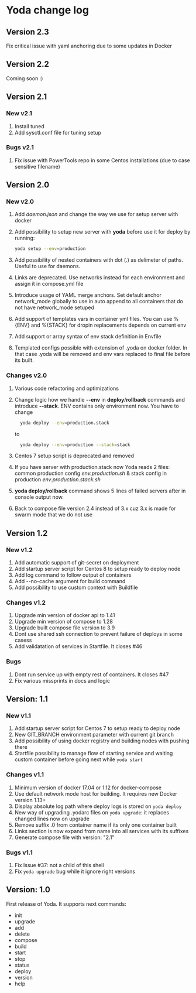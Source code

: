 # Yoda change log

## Version 2.3

Fix critical issue with yaml anchoring due to some updates in Docker

## Version 2.2

Coming soon :)

## Version 2.1

### New v2.1

1. Install tuned
2. Add sysctl.conf file for tuning setup

### Bugs v2.1

1. Fix issue with PowerTools repo in some Centos installations (due to case sensitive filename)

## Version 2.0

### New v2.0

1. Add *daemon.json* and change the way we use for setup server with docker
2. Add possibility to setup new server with **yoda** before use it for deploy by running:

    ```bash
    yoda setup --env=production
    ```

3. Add possibility of nested containers with dot (.) as delimeter of paths. Useful to use for daemons.
4. Links are deprecated. Use networks instead for each environment and assign it in compose.yml file
5. Introduce usage of YAML merge anchors. Set default anchor network_mode globally to use in auto append to all containers that do not have network_mode setuped
6. Add support of templates vars in container yml files. You can use %{ENV} and %{STACK} for dropin replacements depends on current env
7. Add support or array syntax of env stack definition in Envfile
8. Templated configs possible with extension of .yoda on docker folder. In that case .yoda will be removed and env vars replaced to final file before its built.

### Changes v2.0

1. Various code refactoring and optimizations
2. Change logic how we handle **--env** in **deploy**/**rollback** commands and introduce **--stack**. ENV contains only environment now. You have to change

    ```bash
      yoda deploy --env=production.stack
    ```

    to

    ```bash
      yoda deploy --env=production --stack=stack
    ```

3. Centos 7 setup script is deprecated and removed
4. If you have server with production.stack now Yoda reads 2 files: common production config *env.production.sh* & stack config in production *env.production.stack.sh*
5. **yoda deploy/rollback** command shows 5 lines of failed servers after in console output now.
6. Back to compose file version 2.4 instead of 3.x cuz 3.x is made for swarm mode that we do not use

## Version 1.2

### New v1.2

1. Add automatic support of git-secret on deployment
2. Add startup server script for Centos 8 to setup ready to deploy node
3. Add log command to follow output of containers
4. Add --no-cache argument for build command
5. Add possibility to use custom context with Buildfile

### Changes v1.2

1. Upgrade min version of docker api to 1.41
2. Upgrade min version of compose to 1.28
3. Upgrade built compose file version to 3.9
4. Dont use shared ssh connection to prevent failure of deploys in some casess
5. Add validatation of services in Startfile. It closes #46

### Bugs

1. Dont run service up with empty rest of containers. It closes #47
2. Fix various missprints in docs and logic

## Version: 1.1

### New v1.1

1. Add startup server script for Centos 7 to setup ready to deploy node
2. New GIT_BRANCH environment parameter with current git branch
3. Add possibility of using docker registry and building nodes with pushing there
4. Startfile possibility to manage flow of starting service and waiting custom container before going next while `yoda start`

### Changes v1.1

1. Minimum version of docker 17.04 or 1.12 for docker-compose
2. Use default network mode host for building. It requires new Docker version 1.13+
3. Display absolute log path where deploy logs is stored on `yoda deploy`
4. New way of upgrading .yodarc files on `yoda upgrade`: it replaces changed lines now on upgrade
5. Remove suffix .0 from container name if its only one container built
6. Links section is now expand from name into all services with its suffixes
7. Generate compose file with version: "2.1"

### Bugs v1.1

1. Fix Issue #37: not a child of this shell
2. Fix `yoda upgrade` bug while it ignore right versions

## Version: 1.0

First release of Yoda.
It supports next commands:

- init
- upgrade
- add
- delete
- compose
- build
- start
- stop
- status
- deploy
- version
- help
